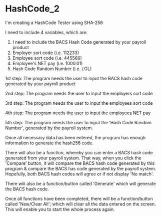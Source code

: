 # HashCode_2
I'm creating a HashCode Tester using SHA-256

I need to include 4 variables, which are:

1. I need to include the BACS Hash Code generated by your payroll product
2. Employer sort code (i.e. 112233)
3. Employee sort code (i.e. 445566)
4. Employee's NET pay (i.e. 1000.01)
5. Hash Code Random Number (i.e. /.GL)

1st step: The program needs the user to input the BACS hash code generated by your payroll product

2nd step: The program needs the user to input the employers sort code

3rd step: The program needs the user to input the employees sort code

4th step: The program needs the user to input the employees NET pay

5th step: The program needs the user to input the 'Hash Code Random Number', generated by the payroll system.

Once all necessary data has been entered, the program has enough information to generate the hash256 code.

There will also be a function, whereby you can enter a BACS hash code generated from your payroll system. That way, when you click the 'Compare' button, it will compare the BACS hash code generated by this program & compare the BACS has code generated by the payroll system. Hopefully, both BACS hash codes will agree or if not display 'No match'.

There will also be a function/button called 'Generate' which will generate the BACS hash code.

Once all functions have been completed, there will be a function/button called 'New/Clear All'; which will clear all the data entered on the screen. This will enable you to start the whole process again.
